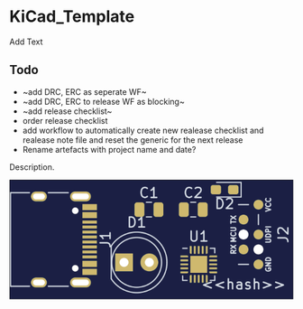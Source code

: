 # KiCad_Template

Add Text

## Todo

* ~add DRC, ERC as seperate WF~ 
* ~add DRC, ERC to release WF as blocking~
* ~add release checklist~
* order release checklist
* add workflow to automatically create new realease checklist and realease note file and reset the generic for the next release
* Rename artefacts with project name and date?

Description. 

![PCB Top design](Fabrication/PCB/blue/design-top.png)
